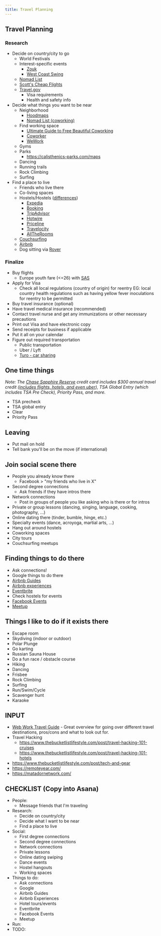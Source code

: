 ```yaml
---
title: Travel Planning
---
```


## Travel Planning
### Research
- Decide on country/city to go
  - World Festivals
  - Interest-specific events
    - [Zouk](http://zouktheworld.com/2018-zouk-calendar/)
    - [West Coast Swing](https://www.worldsdc.com/events/)
  - [Nomad List](https://nomadlist.com/)
  - [Scott's Cheap Flights](https://scottscheapflights.com/)
  - [Travel.gov](https://travel.state.gov)
    - Visa requirements
    - Health and safety info
- Decide what things you want to be near
  - Neighborhood
    - [Hoodmaps](https://hoodmaps.com/)
    - [Nomad List (coworking)](https://nomadlist.com/)
  - Find working space
    - [Ultimate Guide to Free Beautiful Coworking](https://www.lifestyle.engineering/post/the-guide-to-free-co-working)
    - [Coworker](https://www.coworker.com/)
    - [WeWork](https://www.wework.com/)
  - Gyms
  - Parks
    - https://calisthenics-parks.com/maps
  - Dancing
  - Running trails
  - Rock Climbing
  - Surfing
- Find a place to live
  - Friends who live there
  - Co-living spaces
  - Hostels/Hostels ([differences](http://www.thisisinsider.com/expedia-tripadvisor-priceline-travel-booking-site-comparison/#travelocity-6))
    - [Expedia](https://www.expedia.com/)
    - [Booking](https://www.booking.com/)
    - [TripAdvisor](https://www.tripadvisor.com/)
    - [Hotwire](https://www.hotwire.com/)
    - [Priceline](https://www.priceline.com/)
    - [Travelocity](https://www.travelocity.com/)
    - [AllTheRooms](https://www.alltherooms.com/)
  - [Couchsurfing](https://www.couchsurfing.com/)
  - [Airbnb](https://www.airbnb.com/)
  - Dog sitting via [Rover](https://www.rover.com/app/)

### Finalize
- Buy flights
  - Europe youth fare (<=26) with [SAS](https://www.flysas.com/en/us/?cep=242825)
- Apply for Visa
  - Check all local regulations (country of origin) for reentry EG: local country health regulations such as having yellow fever inoculations for reentry to be permitted
- Buy travel insurance (optional)
- Have travel medical insurance (recommended)
- Contact travel nurse and get any immunizations or other necessary precautions
- Print out Visa and have electronic copy
- Send receipts for business if applicable
- Put it all on your calendar
- Figure out required transportation
  - Public transportation
  - Uber / Lyft
  - [Turo - car sharing](https://turo.com/c/shanem559)

## One time things
_Note: The [Chase Sapphire Reserve](https://creditcards.chase.com/rewards-credit-cards/chase-sapphire-reserve) credit card includes $300 annual travel credit ([includes flights, hotels, and even uber](https://www.chase.com/index.jsp?pg_name=ccpmapp/shared/assets/page/Online_Rewards_FAQ)), TSA Global Entry (which includes TSA Pre Check), Priority Pass, and more._
- TSA precheck
- TSA global entry
- Clear
- Priority Pass

## Leaving
- Put mail on hold
- Tell bank you'll be on the move (if international)

## Join social scene there
- People you already know there
  - Facebook > "my friends who live in X"
- Second degree connections
  - Ask friends if they have intros there
- Network connections
  - Post in groups of people you like asking who is there or for intros
- Private or group lessons (dancing, singing, language, cooking, photography, ...)
- Online dating there (tinder, bumble, hinge, etc.)
- Specialty events (dance, acroyoga, martial arts, ...)
- Hang out around hostels
- Coworking spaces
- City tours
- Couchsurfing meetups

## Finding things to do there
- Ask connections!
- Google things to do there
- [Airbnb Guides](https://www.airbnb.com/things-to-do)
- [Airbnb experiences](https://www.airbnb.com/s/experiences)
- [Eventbrite](https://www.eventbrite.com/)
- Check hostels for events
- [Facebook Events](https://www.facebook.com/events)
- [Meetup](https://www.meetup.com/)

## Things I like to do if it exists there
- Escape room
- Skydiving (indoor or outdoor)
- Polar Plunge
- Go karting
- Russian Sauna House
- Do a fun race / obstacle course
- Hiking
- Dancing
- Frisbee
- Rock Climbing
- Surfing
- Run/Swim/Cycle
- Scavenger hunt
- Karaoke

## INPUT
- [Web Work Travel Guide](https://www.dropbox.com/s/vh057jtym6yxee7/WebworktravelGuide2.5.pdf) - Great overview for going over different travel destinations, pros/cons and what to look out for.
- Travel Hacking
  - https://www.thebucketlistlifestyle.com/post/travel-hacking-101-cruises
  - https://www.thebucketlistlifestyle.com/post/travel-hacking-101-hotels
- https://www.thebucketlistlifestyle.com/post/tech-and-gear
- https://remoteyear.com/
- https://matadornetwork.com/

## CHECKLIST (Copy into Asana)
- People:
  - Message friends that I'm traveling
- Research:
  - Decide on country/city
  - Decide what I want to be near
  - Find a place to live
- Social:
  - First degree connections
  - Second degree connections
  - Network connections
  - Private lessons
  - Online dating swiping
  - Dance events
  - Hostel hangouts
  - Working spaces
- Things to do:
  - Ask connections
  - Google
  - Airbnb Guides
  - Airbnb Experiences
  - Hotel tours/events
  - Eventbrite
  - Facebook Events
  - Meetup
- Run:
- TODO:
